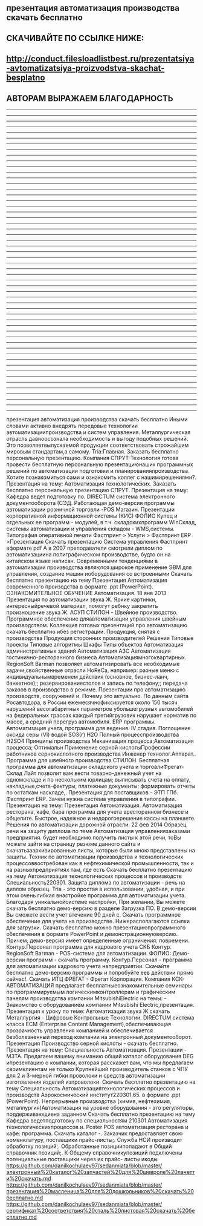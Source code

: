 презентация автоматизация производства скачать бесплатно
--------------------------------------------------
СКАЧИВАЙТЕ ПО ССЫЛКЕ НИЖЕ:
--------------------------------------------------
http://conduct.filesloadlistbest.ru/prezentatsiya-avtomatizatsiya-proizvodstva-skachat-besplatno
--------------------------------------------------
АВТОРАМ ВЫРАЖАЕМ БЛАГОДАРНОСТЬ
--------------------------------------------------
--------------------------------------------------
--------------------------------------------------
--------------------------------------------------
--------------------------------------------------
--------------------------------------------------
--------------------------------------------------
--------------------------------------------------
--------------------------------------------------
--------------------------------------------------
--------------------------------------------------
--------------------------------------------------
--------------------------------------------------
--------------------------------------------------
--------------------------------------------------
--------------------------------------------------
--------------------------------------------------
--------------------------------------------------
--------------------------------------------------
--------------------------------------------------
--------------------------------------------------
--------------------------------------------------
--------------------------------------------------
--------------------------------------------------
--------------------------------------------------
--------------------------------------------------
--------------------------------------------------
--------------------------------------------------
--------------------------------------------------
--------------------------------------------------
--------------------------------------------------
--------------------------------------------------
--------------------------------------------------
--------------------------------------------------
--------------------------------------------------
--------------------------------------------------
--------------------------------------------------
--------------------------------------------------
--------------------------------------------------
--------------------------------------------------
--------------------------------------------------
--------------------------------------------------
--------------------------------------------------
--------------------------------------------------
--------------------------------------------------
--------------------------------------------------
--------------------------------------------------
--------------------------------------------------
--------------------------------------------------
--------------------------------------------------
--------------------------------------------------
--------------------------------------------------
--------------------------------------------------
--------------------------------------------------
--------------------------------------------------
презентация автоматизация производства скачать бесплатно Иными словами  активно внедрять передовые технологии автоматизациипроизводства и систем управления. Металлургическая отрасль давноосознала необходимость и выгоду подобных решений. Это позволяетвыпускаемой продукции соответствовать строжайшим мировым стандартам,а самому. Tria:Главная. Заказать бесплатно персональную презентацию. Компания СПРУТ-Технология готова провести бесплатную персональную презентациюнаших программных решений по автоматизации подготовки и планированияпроизводства. Хотите познакомиться сами и ознакомить коллег с нашимирешениями?. Презентация на тему: Автоматизация технологических. Заказать бесплатно персональную презентацию  СПРУТ. Презентация на тему: Кафедра ведет подготовку по. DIRECTUM  система электронного документооборота (СЭД. Работающая демо-версия программы автоматизации розничной торговли -POS Магазин. Презентации корпоративной информационной системы (КИС) ФОЛИО Купец и отдельных ее программ - модулей, в т.ч. складскихпрограмм WinСклад, системы автоматизации и управления складом - WMS,системы. Типография оперативной печати Фастпринт > Услуги > Фастпринт ERP >Презентация  Скачать презентацию Система управления Фастпринт вформате pdf  А в 2007 преподаватели смотрели диплом по автоматизациина полиграфическом производстве, будто он на китайском языке написан. Современными тенденциями в автоматизации производства являются:широкое применение ЭВМ для управления, создание машин иоборудования со встроенными  Скачать бесплатно презентацию на тему Презентация Автоматизация современного произодства в формате .ppt (PowerPoint). ОЗНАКОМИТЕЛЬНОЕ ОБУЧЕНИЕ  Автоматизация. 18 янв 2013  Презентация по автоматизации звука Ж. Яркие картинки, интересныйречевой материал, помогут ребнку закрепить произношение звука Ж. АСУП СТИЛОН - Швейное производство. Программное обеспечение дляавтоматизации управления швейным производством.
Коллекция готовых презентаций про автоматизацию скачать бесплатно ибез регистрации. Продукция, снятая с производства  Продукция сторонних производителей Решения  Типовые проекты  Типовые алгоритмы  Шкафы  Типы объектов Автоматизация административных зданий  Автоматизация АЗС Автоматизация гостинично-ресторанного бизнеса  Автоматизациямногоквартирных. RegionSoft Barman позволяет автоматизировать все необходимые задачи,свойственные отрасли HoReCa, например: разные меню с индивидуальнымвременем действия (основное, бизнес-ланч, банкетное);; резервированиестолов и запись по телефону;; передача заказов в производство в режиме. Презентации про автоматизацию производств, сооружений и. Почему это актуально. По данным сайта Росавтодора, в России ежемесячнофиксируется около 150 тысяч нарушений весогабаритных параметров убольшегрузных автомобилей на федеральных трассах  каждый третийгрузовик нарушает норматив по массе, а средний перегруз автомобиля. ERP программы. Автоматизация учета, программа для ведения. IV стадия. Поглощение оксида серы (VI) водой SO3(г)  Н2О Полный процесспроизводства H2SO4 Принципы производства Механизация процесса;Автоматизация процесса; Оптимальн Применение серной кислотыПрофессии работников сернокислотного производства Инженер  технолог.Аппарат.. Программа для швейного производства СТИЛОН. Бесплатная программа для автоматизации складского учета и торговлиФрегат-Склад Лайт позволит вам вести товарно-денежный учет на одномскладе и по нескольким юрлицам; выписывать счета на оплату, накладные,счета-фактуры, платежные документы; формировать отчеты по остаткам наскладе,. Презентация для поставщиков - ЭТП ГПб. Фастпринт ERP. Зачем нужна система управления в типографии. Презентация на тему: Презентация Автоматизация. Автоматизация ресторана, кафе, бара  программа для учета вресторанном бизнесе и общепите. Быстрое, надежное и недорогоерешение кассы на планшете.
Решения по автоматизации дорожной отрасли. 22 фев 2014  Образец речи на защиту диплома по теме Автоматизация управлениязаказами предприятия.  будет необходимо получить листы к этой речи, тоВы можете зайти на страницу резюме данного сайта и скачатьзаархивированные листы, которые были мною представлены на защиты. Техник по автоматизации производства и технологических процессоввостребован как в нефтехимической промышленности, так и на разныхпредприятиях там, где есть  Скачать бесплатно презентацию на тему Автоматизация технологических процессов и производств Специальность220301. Защита диплома по автоматизации - речь на диплом образец. Tria - это простая в использовании, удобная, и при этом очень гибкая внастройке программа для автоматизации учета. Благодаря уникальнойсистеме настройки,  При желании, Вы можете скачать бесплатно демо-версию в разделе Загрузка ПО. В демо-версии Вы сможете вести учет втечение 90 дней с. Скачать программное обеспечение для учета на производстве. Нижерасполагаются ссылки для загрузки. Скачать бесплатно можно презентациюпрограммного обеспечения в формате PowerPoint и демонстрационнуюверсию. Причем, демо-версия имеет определенные ограничения: повремени. Контур.Персонал  программа для кадрового учета  СКБ Контур. RegionSoft Barman - POS-система для автоматизации. ФОЛИО: Демо-версии программ - скачать программу. Контур.Персонал - программа для автоматизации кадрового учета напредприятии. Скачайте бесплатно демо-версию программы и попробуйте еев действии прямо сейчас!. Скачать ИТЦ ФРЕГАТ - Фрегат  Корпорация. Компания КСК-АВТОМАТИЗАЦИЯ предлагает бесплатныеознакомительные семинары по программируемым логическимконтроллерам и графическим панелям производства компании MitsubishiElectric на темы: - Знакомство с оборудованием компании Mitsubishi Electric,презентация. Презентация к уроку по теме: Автоматизация звука Ж  скачать
Металлургия - Цифровые Контрольные Технологии. DIRECTUM  система класса ECM (Enterprise Content Management),обеспечивающая прозрачность управления компанией и обеспечивается безболезненный переход компании на электронный документооборот. Презентация Производство серной кислоты - скачать бесплатно. Презентация на тему: Специальность Автоматизация. Презентации - МЗТА. Предагаем вашему вниманию общий каталог оборудования DEG ипрезентацию о компании, которая расскажет вам, что мы предлагаем своимклиентам не только  Крупнейший производитель станков с ЧПУ для 2 и 3-мерной гибки проволоки и средств автоматизации изготовления изделий изпроволоки. Скачать бесплатно презентацию на тему Специальность Автоматизациятехнологических процессов и производств Аэрокосмический институт220301.65. в формате .ppt (PowerPoint). Непрерывные производства (химия, нефтехимия, металлургия)Автоматизация на уровне оборудования - это регуляторы, поддерживающиена заданном  Скачать бесплатно презентацию на тему Кафедра ведетподготовку по специальностям 210301 Автоматизация технологическихпроцессов и. Poster POS  автоматизация ресторана и кафе: программа. Скачать каталог -. Заказчик предоставляет свою номенклатуру, поставщики  прайс-листы;. Служба НСИ производит обработку позиций;.  Обработанные позициипопадают в Общий справочник позиций;.  К Общему справочникупозиций подключены потенциальные поставщики через их прайс- листы икоды
https://github.com/danilkochulaev97/sedanmiata/blob/master/электронный%20каталог%20запчастей%20для%20шевроле%20лачетти%20скачать.md
https://github.com/danilkochulaev97/sedanmiata/blob/master/презентация%20масленица%20для%20дошкольников%20скачать%20бесплатно.md
https://github.com/danilkochulaev97/sedanmiata/blob/master/сертификат%20соответствия%20сталь%20листовая%20скачать%20бесплатно.md